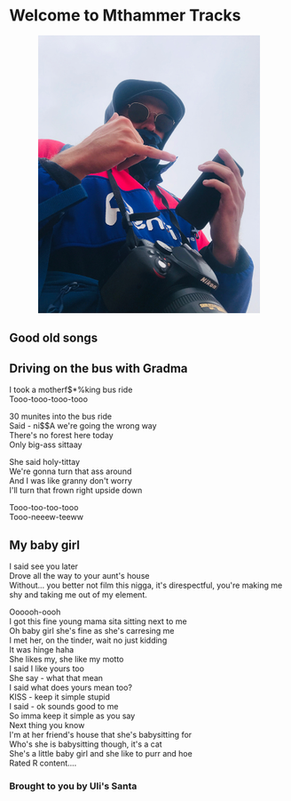 # Welcome to Mthammer Tracks
 
<p align="center">
   <img src="mt-hammer.jpeg" width="400" height="500">
</p>

## Good old songs

## Driving on the bus with Gradma

I took a motherf$*%king bus ride<br>
Tooo-tooo-tooo-tooo<br>

30 munites into the bus ride<br>
Said - ni$$A we're going the wrong way<br>
There's no forest here today<br>
Only big-ass sittaay<br>

She said holy-tittay<br>
We're gonna turn that ass around<br>
And I was like granny don't worry<br>
I'll turn that frown right upside down<br>

Tooo-too-too-tooo<br>
Tooo-neeew-teeww<br>


## My baby girl
I said see you later<br>
Drove all the way to your aunt's house<br>
Without... you better not film this nigga, it's direspectful, you're making me shy and taking me out of my element.

Oooooh-oooh<br>
I got this fine young mama sita sitting next to me<br>
Oh baby girl she's fine as she's carresing me<br>
I met her, on the tinder, wait no just kidding<br>
It was hinge haha<br>
She likes my, she like my motto<br>
I said I like yours too<br>
She say - what that mean<br>
I said what does yours mean too?<br>
KISS - keep it simple stupid<br>
I said - ok sounds good to me<br>
So imma keep it simple as you say<br>
Next thing you know<br>
I'm at her friend's house that she's babysitting for<br>
Who's she is babysitting though, it's a cat<br>
She's a little baby girl and she like to purr and hoe<br>
Rated R content....<br>

### Brought to you by Uli's Santa
